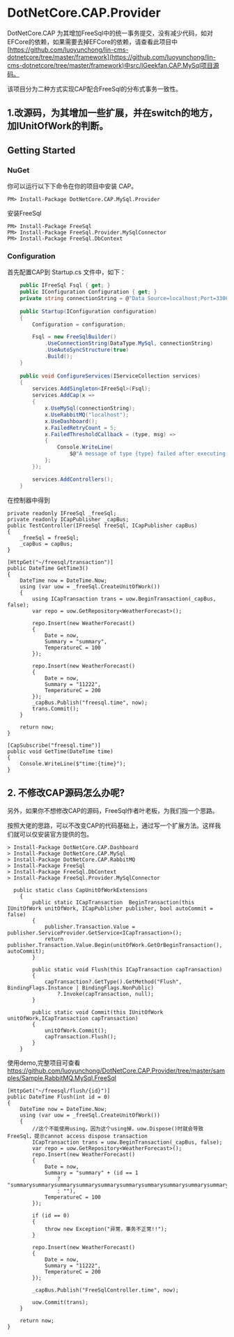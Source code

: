 # DotNetCore.CAP.Provider
DotNetCore.CAP  为其增加FreeSql中的统一事务提交，没有减少代码，如对EFCore的依赖，如果需要去掉EFCore的依赖，请查看此项目中[https://github.com/luoyunchong/lin-cms-dotnetcore/tree/master/framework](https://github.com/luoyunchong/lin-cms-dotnetcore/tree/master/framework)中src/IGeekfan.CAP.MySql项目源码。

该项目分为二种方式实现CAP配合FreeSql的分布式事务一致性。


## 1.改源码，为其增加一些扩展，并在switch的地方，加IUnitOfWork的判断。

## Getting Started 
### NuGet 

你可以运行以下下命令在你的项目中安装 CAP。

```
PM> Install-Package DotNetCore.CAP.MySql.Provider
```

安装FreeSql
```
PM> Install-Package FreeSql
PM> Install-Package FreeSql.Provider.MySqlConnector
PM> Install-Package FreeSql.DbContext
```
### Configuration

首先配置CAP到 Startup.cs 文件中，如下：

```c#
    public IFreeSql Fsql { get; }
    public IConfiguration Configuration { get; }
    private string connectionString = @"Data Source=localhost;Port=3306;User ID=root;Password=123456;Initial Catalog=captest;Charset=utf8mb4;SslMode=none;Max pool size=10";
    
    public Startup(IConfiguration configuration)
    {
        Configuration = configuration;

        Fsql = new FreeSqlBuilder()
            .UseConnectionString(DataType.MySql, connectionString)
            .UseAutoSyncStructure(true)
            .Build();
    }
    
    public void ConfigureServices(IServiceCollection services)
    {
        services.AddSingleton<IFreeSql>(Fsql);
        services.AddCap(x =>
        {
            x.UseMySql(connectionString);
            x.UseRabbitMQ("localhost");
            x.UseDashboard();
            x.FailedRetryCount = 5;
            x.FailedThresholdCallback = (type, msg) =>
            {
                Console.WriteLine(
                    $@"A message of type {type} failed after executing {x.FailedRetryCount} several times, requiring manual troubleshooting. Message name: {msg.GetName()}");
            };
        });

        services.AddControllers();
    }
```


在控制器中得到
```
private readonly IFreeSql _freeSql;
private readonly ICapPublisher _capBus;
public TestController(IFreeSql freeSql, ICapPublisher capBus)
{
    _freeSql = freeSql;
    _capBus = capBus;
}

[HttpGet("~/freesql/transaction")]
public DateTime GetTime3()
{
    DateTime now = DateTime.Now;
    using (var uow = _freeSql.CreateUnitOfWork())
    {
        using ICapTransaction trans = uow.BeginTransaction(_capBus, false);
        var repo = uow.GetRepository<WeatherForecast>();

        repo.Insert(new WeatherForecast()
        {
            Date = now,
            Summary = "summary",
            TemperatureC = 100
        });

        repo.Insert(new WeatherForecast()
        {
            Date = now,
            Summary = "11222",
            TemperatureC = 200
        });
        _capBus.Publish("freesql.time", now);
        trans.Commit();
    }

    return now;
}

[CapSubscribe("freesql.time")]
public void GetTime(DateTime time)
{
    Console.WriteLine($"time:{time}");
}
```

## 2. 不修改CAP源码怎么办呢?
另外，如果你不想修改CAP的源码，FreeSql作者叶老板，为我们指一个思路。

按照大佬的思路，可以不改变CAP的代码基础上，通过写一个扩展方法。这样我们就可以仅安装官方提供的包。

```
> Install-Package DotNetCore.CAP.Dashboard
> Install-Package DotNetCore.CAP.MySql
> Install-Package DotNetCore.CAP.RabbitMQ
> Install-Package FreeSql
> Install-Package FreeSql.DbContext
> Install-Package FreeSql.Provider.MySqlConnector
```
```
  public static class CapUnitOfWorkExtensions
    {
        public static ICapTransaction  BeginTransaction(this IUnitOfWork unitOfWork, ICapPublisher publisher, bool autoCommit = false)
        {
            publisher.Transaction.Value = publisher.ServiceProvider.GetService<ICapTransaction>();
            return publisher.Transaction.Value.Begin(unitOfWork.GetOrBeginTransaction(), autoCommit);
        }
        
        public static void Flush(this ICapTransaction capTransaction)
        {
            capTransaction?.GetType().GetMethod("Flush", BindingFlags.Instance | BindingFlags.NonPublic)
                ?.Invoke(capTransaction, null);
        }
        
        public static void Commit(this IUnitOfWork unitOfWork,ICapTransaction capTransaction)
        {
            unitOfWork.Commit();
            capTransaction.Flush();
        }
    }
```


使用demo,完整项目可查看 https://github.com/luoyunchong/DotNetCore.CAP.Provider/tree/master/samples/Sample.RabbitMQ.MySql.FreeSql
```
[HttpGet("~/freesql/flush/{id}")]
public DateTime Flush(int id = 0)
{
    DateTime now = DateTime.Now;
    using (var uow = _freeSql.CreateUnitOfWork())
    {
        //这个不能使用using，因为这个using掉，uow.Dispose()时就会导致FreeSql，提示cannot access dispose transaction
        ICapTransaction trans = uow.BeginTransaction(_capBus, false);
        var repo = uow.GetRepository<WeatherForecast>();
        repo.Insert(new WeatherForecast()
        {
            Date = now,
            Summary = "summary" + (id == 1
                ? "summarysummarysummarysummarysummarysummarysummarysummarysummarysummarysummary"
                : ""),
            TemperatureC = 100
        });

        if (id == 0)
        {
            throw new Exception("异常，事务不正常!!");
        }

        repo.Insert(new WeatherForecast()
        {
            Date = now,
            Summary = "11222",
            TemperatureC = 200
        });

        _capBus.Publish("FreeSqlController.time", now);

        uow.Commit(trans);
    }

    return now;
}
````

